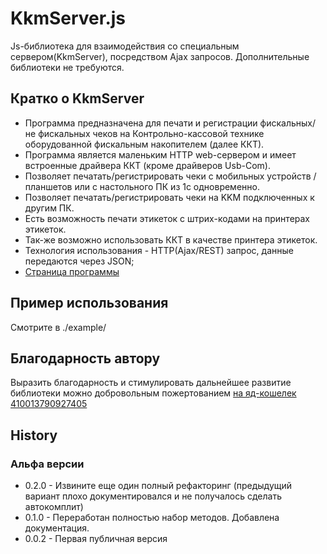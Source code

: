 # KkmServer.js

Js-библиотека для взаимодействия со специальным сервером(KkmServer), посредством
Ajax запросов. Дополнительные библиотеки не требуются.
 
## Кратко о KkmServer
 
- Программа предназначена для печати и регистрации фискальных/не фискальных чеков на Контрольно-кассовой технике оборудованной фискальным накопителем (далее ККТ).
- Программа является маленьким HTTP web-сервером и имеет встроенные драйвера ККТ (кроме драйверов Usb-Com).
- Позволяет печатать/регистрировать чеки с мобильных устройств / планшетов или с настольного ПК из 1с одновременно.
- Позволяет печатать/регистрировать чеки на KKM подключенных к другим ПК.
- Есть возможность печати этикеток с штрих-кодами на принтерах этикеток.
- Так-же возможно использовать ККТ в качестве принтера этикеток.
- Технология использования - HTTP(Ajax/REST) запрос, данные передаются через JSON;
- [Страница программы](https://kkmserver.ru/KkmServer)
 
## Пример использования

Смотрите в ./example/

## Благодарность автору 

Выразить благодарность и стимулировать дальнейшее развитие библиотеки можно добровольным пожертованием
[на яд-кошелек 410013790927405](https://money.yandex.ru/to/410013790927405) 

## History

### Альфа версии
- 0.2.0 - Извините еще один полный рефакторинг (предыдущий вариант плохо документировался и не получалось сделать автокомплит)   
- 0.1.0 - Переработан полностью набор методов. Добавлена документация.   
- 0.0.2 - Первая публичная версия 

